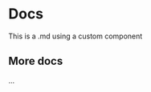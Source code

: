<script setup>
import proForm from '../lib/components/proForm/index.tsx'


const formItems = [
        {
            type:'input',
            label:'姓名',
            key:'name'
        },
         {
            type:'inputNumber',
            label:'个数',
            key:'count'
        },
        {
            type:'radio',
            label:'姓名',
            key:'age',
            valueEnum:[
                {
                    label:'是',
                    value:'1'
                },
                {
                    label:'否',
                    value:'0'
                },
            ]
        },
        {
            type:'select',
            label:'爱好',
            key:'like',
            valueEnum:[
                {
                    label:'足球',
                    value:'1'
                },
                {
                    label:'篮球',
                    value:'0'
                },
            ]
        }
    ]

const formProps = {
    labelPlacement:'left'
}


</script>

# Docs

This is a .md using a custom component

<proForm :formItems="formItems" :formProps="formProps"/>

## More docs

...
